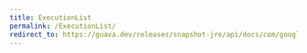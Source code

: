 ```yaml
---
title: ExecutionList
permalink: /ExecutionList/
redirect_to: https://guava.dev/releases/snapshot-jre/api/docs/com/google/common/util/concurrent/ExecutionList.html
---
```

